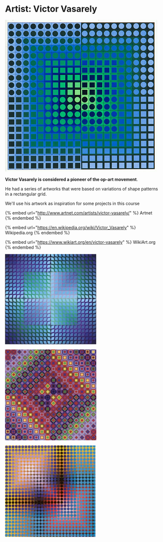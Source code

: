 # Artist: Victor Vasarely

![Zoeld V , 1967   Victor Vasarely](../.gitbook/assets/vasarely-zoeld-v-1967.jpg)

**Victor Vasarely is considered a pioneer of the op-art movement**.

He had a series of artworks that were based on variations of shape patterns in a rectangular grid.&#x20;

We'll use his artwork as inspiration for some projects in this course

{% embed url="http://www.artnet.com/artists/victor-vasarely/" %}
Artnet
{% endembed %}

{% embed url="https://en.wikipedia.org/wiki/Victor_Vasarely" %}
Wikipedia.org
{% endembed %}

{% embed url="https://www.wikiart.org/en/victor-vasarely" %}
WikiArt.org
{% endembed %}

![](../.gitbook/assets/7ac4646662a426c60e6a44e908cfa08d.jpg)

![](../.gitbook/assets/4b0e38f980d5a7a692785591d4267ea9.jpg)

![](../.gitbook/assets/85b32d5431b4e65ca5f63c110c63898c.jpg)
